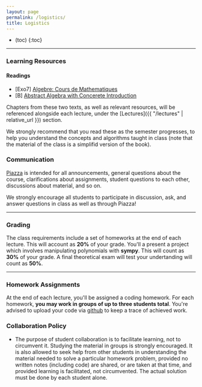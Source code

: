 ```yaml
---
layout: page
permalink: /logistics/
title: Logistics
---
```


<!-- * (The list will be replaced with the table of contents.) -->
* (toc)
{:toc}

***

### Learning Resources

#### Readings

- [Exo7] [Algebre: Cours de Mathematiques](https://www.amazon.fr/Alg%C3%A8bre-Cours-math%C3%A9matiques-Premi%C3%A8re-ann%C3%A9e/dp/1517683637)
- [B] [Abstract Algebra with Concerete Introduction](https://www.amazon.fr/Abstract-Algebra-Concrete-Introduction-Beachy/dp/0130044253/ref=sr_1_1?__mk_fr_FR=%C3%85M%C3%85%C5%BD%C3%95%C3%91&crid=1TOMSE7L44ED3&keywords=abstract+algebra+beachy&qid=1662574033&s=books&sprefix=abstract+algebra+beachy%2Cstripbooks%2C93&sr=1-1)


Chapters from these two texts, as well as relevant resources, will be referenced alongside each lecture, under the [Lectures]({{ "/lectures" | relative_url }}) section. 

We strongly recommend that you read these as the semester progresses, to help you understand the concepts and algorithms taught in class (note that the material of the class is a simplifid version of the book). 


### Communication

[Piazza](https://piazza.com/class/ksyr6kbfflk5k6) is intended for all announcements, general questions about the course, clarifications about assignments, student questions to each other, discussions about material, and so on.

We strongly encourage all students to participate in discussion, ask, and answer questions in class as well as through Piazza!

***

### Grading

The class requirements include a set of homeworks at the end of each lecture.
This will account as **20%** of your grade. You'll a present a project which
involves manipulating polynomials with **sympy**. This will count as  **30%** of your
grade. A final theoretical exam will test your undertanding
will count as **50%**. 


***

### Homework Assignments


At the end of each lecture, you'll be assigned a coding  homework. For each homework,  **you may work in groups  of up to three students total**. You're advised to upload
your code via [github](https://github.com/) to keep a trace of achieved work.




### Collaboration Policy


- The purpose of student collaboration is to facilitate learning, not to circumvent it. Studying the material in groups is strongly encouraged. It is also allowed to seek help from other students in understanding the material needed to solve a particular homework problem, provided no written notes (including code) are shared, or are taken at that time, and provided learning is facilitated, not circumvented. The actual solution must be done by each student alone.



